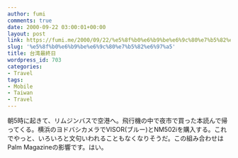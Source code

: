 ```yaml
---
author: fumi
comments: true
date: 2000-09-22 03:00:01+00:00
layout: post
link: https://fumi.me/2000/09/22/%e5%8f%b0%e6%b9%be%e6%9c%80%e7%b5%82%e6%97%a5/
slug: '%e5%8f%b0%e6%b9%be%e6%9c%80%e7%b5%82%e6%97%a5'
title: 台湾最終日
wordpress_id: 703
categories:
- Travel
tags:
- Mobile
- Taiwan
- Travel
---
```


朝5時に起きて、リムジンバスで空港へ。飛行機の中で夜市で買った本読んで帰ってくる。横浜のヨドバシカメラでVISOR(ブルー)とNM502iを購入する。これでやっと、いろいろと文句いわれることもなくなりそうだ。この組み合わせはPalm Magazineの影響です。はい。
